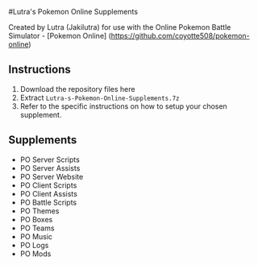 #Lutra's Pokemon Online Supplements

Created by Lutra (Jakilutra) for use with the Online Pokemon Battle Simulator - [Pokemon Online] (https://github.com/coyotte508/pokemon-online)

##  Instructions
1. Download the repository files here
2. Extract `Lutra-s-Pokemon-Online-Supplements.7z`
3. Refer to the specific instructions on how to setup your chosen supplement.

## Supplements

* PO Server Scripts
* PO Server Assists 
* PO Server Website
* PO Client Scripts
* PO Client Assists
* PO Battle Scripts
* PO Themes
* PO Boxes
* PO Teams
* PO Music
* PO Logs
* PO Mods
